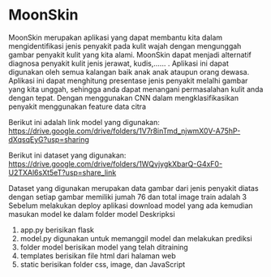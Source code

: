 # MoonSkin
MoonSkin merupakan aplikasi yang dapat membantu kita dalam mengidentifikasi jenis penyakit pada kulit wajah dengan mengunggah gambar penyakit kulit yang kita alami. MoonSkin dapat menjadi alternatif diagnosa  penyakit kulit jenis jerawat, kudis,...... . Aplikasi ini dapat digunakan oleh semua kalangan baik anak anak ataupun orang dewasa. Aplikasi ini dapat menghitung presentase jenis penyakit melalhi gambar yang kita unggah, sehingga anda dapat menangani permasalahan kulit anda dengan tepat.
Dengan menggunakan CNN dalam mengklasifikasikan penyakit menggunakan feature data citra 

Berikut ini adalah link model yang digunakan:
https://drive.google.com/drive/folders/1V7r8inTmd_njwmX0V-A75hP-dXqsqEyG?usp=sharing

Berikut ini dataset yang digunakan:
https://drive.google.com/drive/folders/1WQvjygkXbarQ-G4xF0-U2TXAl6sXt5eT?usp=share_link

Dataset yang digunakan merupakan data gambar dari jenis penyakit diatas dengan setiap gambar memiliki jumah 76 dan total image train adalah 3
Sebelum melakukan deploy aplikasi download model yang ada kemudian masukan model ke dalam folder model
Deskripksi 
1. app.py berisikan flask
2. model.py digunakan untuk memanggil model dan melakukan prediksi 
3. folder model berisikan model yang telah ditraining
4. templates berisikan file html dari halaman web
5. static berisikan folder css, image, dan JavaScript
